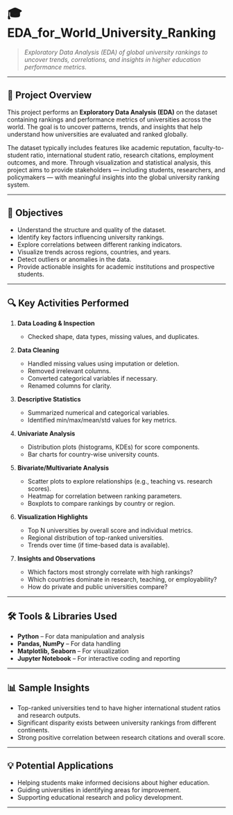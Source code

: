 # 🎓 EDA_for_World_University_Ranking

> *Exploratory Data Analysis (EDA) of global university rankings to uncover trends, correlations, and insights in higher education performance metrics.*

---

## 📌 Project Overview

This project performs an **Exploratory Data Analysis (EDA)** on the dataset containing rankings and performance metrics of universities across the world. The goal is to uncover patterns, trends, and insights that help understand how universities are evaluated and ranked globally.

The dataset typically includes features like academic reputation, faculty-to-student ratio, international student ratio, research citations, employment outcomes, and more. Through visualization and statistical analysis, this project aims to provide stakeholders — including students, researchers, and policymakers — with meaningful insights into the global university ranking system.

---

## 🧠 Objectives

- Understand the structure and quality of the dataset.
- Identify key factors influencing university rankings.
- Explore correlations between different ranking indicators.
- Visualize trends across regions, countries, and years.
- Detect outliers or anomalies in the data.
- Provide actionable insights for academic institutions and prospective students.

---

## 🔍 Key Activities Performed

1. **Data Loading & Inspection**
   - Checked shape, data types, missing values, and duplicates.

2. **Data Cleaning**
   - Handled missing values using imputation or deletion.
   - Removed irrelevant columns.
   - Converted categorical variables if necessary.
   - Renamed columns for clarity.

3. **Descriptive Statistics**
   - Summarized numerical and categorical variables.
   - Identified min/max/mean/std values for key metrics.

4. **Univariate Analysis**
   - Distribution plots (histograms, KDEs) for score components.
   - Bar charts for country-wise university counts.

5. **Bivariate/Multivariate Analysis**
   - Scatter plots to explore relationships (e.g., teaching vs. research scores).
   - Heatmap for correlation between ranking parameters.
   - Boxplots to compare rankings by country or region.

6. **Visualization Highlights**
   - Top N universities by overall score and individual metrics.
   - Regional distribution of top-ranked universities.
   - Trends over time (if time-based data is available).

7. **Insights and Observations**
   - Which factors most strongly correlate with high rankings?
   - Which countries dominate in research, teaching, or employability?
   - How do private and public universities compare?

---

## 🛠️ Tools & Libraries Used

- **Python** – For data manipulation and analysis
- **Pandas, NumPy** – For data handling
- **Matplotlib, Seaborn** – For visualization
- **Jupyter Notebook** – For interactive coding and reporting

---

## 📊 Sample Insights

- Top-ranked universities tend to have higher international student ratios and research outputs.
- Significant disparity exists between university rankings from different continents.
- Strong positive correlation between research citations and overall score.

---

## 💡 Potential Applications

- Helping students make informed decisions about higher education.
- Guiding universities in identifying areas for improvement.
- Supporting educational research and policy development.

---
